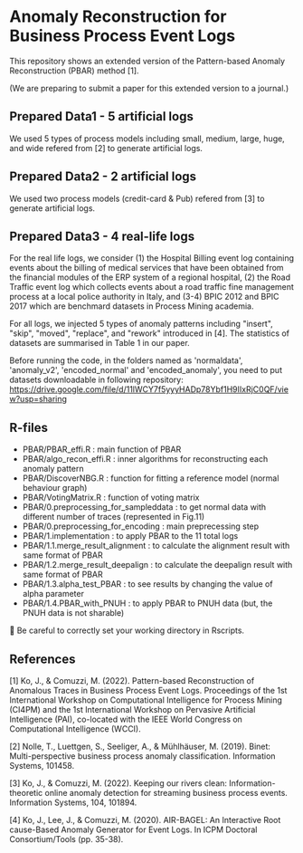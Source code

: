 # Anomaly Reconstruction for Business Process Event Logs

This repository shows an extended version of the Pattern-based Anomaly Reconstruction (PBAR) method [1].

(We are preparing to submit a paper for this extended version to a journal.)

## Prepared Data1 - 5 artificial logs
We used 5 types of process models including small, medium, large, huge, and wide refered from [2] to generate artificial logs.

## Prepared Data2 - 2 artificial logs
We used two process models (credit-card & Pub) refered from [3] to generate artificial logs.

## Prepared Data3 - 4 real-life logs
For the real life logs, we consider (1) the Hospital Billing event log containing events about the billing of medical services that have been obtained from the financial modules of the ERP system of a regional hospital, (2) the Road Traffic event log which collects events about a road traffic fine management process at a local police authority in Italy, and (3-4) BPIC 2012 and BPIC 2017 which are benchmard datasets in Process Mining academia.

For all logs, we injected 5 types of anomaly patterns including "insert", "skip", "moved", "replace", and "rework" introduced in [4]. The statistics of datasets are summarised in Table 1 in our paper.

Before running the code, in the folders named as 'normaldata', 'anomaly_v2', 'encoded_normal' and 'encoded_anomaly', you need to put datasets downloadable in following repository:
https://drive.google.com/file/d/11lWCY7f5yyyHADp78Ybf1H9IIxRjC0QF/view?usp=sharing

## R-files
- PBAR/PBAR_effi.R : main function of PBAR
- PBAR/algo_recon_effi.R : inner algorithms for reconstructing each anomaly pattern
- PBAR/DiscoverNBG.R : function for fitting a reference model (normal behaviour graph)
- PBAR/VotingMatrix.R : function of voting matrix
- PBAR/0.preprocessing_for_sampleddata : to get normal data with different number of traces (represented in Fig.11)
- PBAR/0.preprocessing_for_encoding : main preprecessing step
- PBAR/1.implementation : to apply PBAR to the 11 total logs
- PBAR/1.1.merge_result_alignment : to calculate the alignment result with same format of PBAR
- PBAR/1.2.merge_result_deepalign : to calculate the deepalign result with same format of PBAR
- PBAR/1.3.alpha_test_PBAR : to see results by changing the value of alpha parameter
- PBAR/1.4.PBAR_with_PNUH : to apply PBAR to PNUH data (but, the PNUH data is not sharable)
  
&#x1F53A; Be careful to correctly set your working directory in Rscripts.


## References

[1] Ko, J., & Comuzzi, M. (2022). Pattern-based Reconstruction of Anomalous Traces in Business Process Event Logs. Proceedings of the 1st International Workshop on Computational Intelligence for Process Mining (CI4PM) and the 1st International Workshop on Pervasive Artificial Intelligence (PAI), co-located with the IEEE World Congress on Computational Intelligence (WCCI).

[2] Nolle, T., Luettgen, S., Seeliger, A., & Mühlhäuser, M. (2019). Binet: Multi-perspective business process anomaly classification. Information Systems, 101458.

[3] Ko, J., & Comuzzi, M. (2022). Keeping our rivers clean: Information-theoretic online anomaly detection for streaming business process events. Information Systems, 104, 101894.

[4] Ko, J., Lee, J., & Comuzzi, M. (2020). AIR-BAGEL: An Interactive Root cause-Based Anomaly Generator for Event Logs. In ICPM Doctoral Consortium/Tools (pp. 35-38).


 

